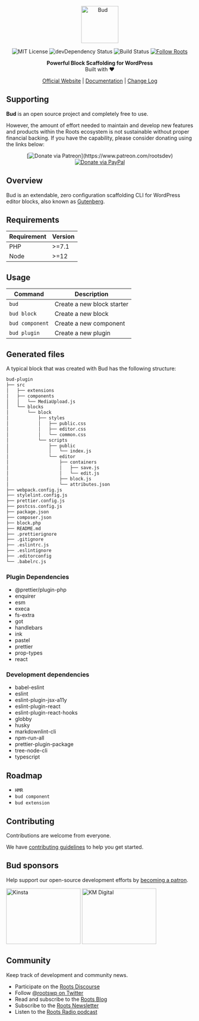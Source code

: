 <p align="center">
  <img alt="Bud" src="https://cdn.roots.io/app/uploads/logo-bud.svg" height="100">
</p>

<p align="center">
  <img alt="MIT License" src="https://img.shields.io/github/license/roots/bud?color=%23525ddc&style=flat-square">

  <img alt="devDependency Status" src="https://img.shields.io/david/dev/roots/bud.svg?style=flat-square">

  <img alt="Build Status" src="https://img.shields.io/circleci/project/github/roots/bud/master.svg?style=flat-square">

  <a href="https://twitter.com/rootswp">
    <img alt="Follow Roots" src="https://img.shields.io/twitter/follow/rootswp.svg?style=flat-square&color=1da1f2" />
  </a>
</p>

<p align="center">
  <strong>Powerful Block Scaffolding for WordPress</strong>
  <br />
  Built with ❤️
</p>

<p align="center">
  <a href="https://roots.io">Official Website</a> | <a href="https://roots.io/docs/bud/master/usage">Documentation</a> | <a href="https://roots.io/docs/bud/master/changes">Change Log</a>
</p>

## Supporting

**Bud** is an open source project and completely free to use.

However, the amount of effort needed to maintain and develop new features and products within the Roots ecosystem is not sustainable without proper financial backing. If you have the capability, please consider donating using the links below:

<div align="center">

[![Donate via Patreon](https://img.shields.io/badge/donate-patreon-orange.svg?style=flat-square&logo=patreon")](https://www.patreon.com/rootsdev)
[![Donate via PayPal](https://img.shields.io/badge/donate-paypal-blue.svg?style=flat-square&logo=paypal)](https://www.paypal.me/rootsdev)

</div>

## Overview

Bud is an extendable, zero configuration scaffolding CLI for WordPress editor blocks, also known as [Gutenberg](https://wordpress.org/gutenberg/).

## Requirements

| Requirement | Version |
| ----------- | ------- |
| PHP         | >=7.1   |
| Node        | >=12    |

## Usage

| Command         | Description                |
| --------------- | -------------------------- |
| `bud`           | Create a new block starter |
| `bud block`     | Create a new block         |
| `bud component` | Create a new component     |
| `bud plugin`    | Create a new plugin        |

## Generated files

A typical block that was created with Bud has the following structure:

```sh
bud-plugin
├── src
│   ├── extensions
│   ├── components
│   │   └── MediaUpload.js
│   └── blocks
│       └── block
│           ├── styles
│           │   ├── public.css
│           │   ├── editor.css
│           │   └── common.css
│           └── scripts
│               ├── public
│               │   └── index.js
│               └── editor
│                   ├── containers
│                   │   ├── save.js
│                   │   └── edit.js
│                   ├── block.js
│                   └── attributes.json
├── webpack.config.js
├── stylelint.config.js
├── prettier.config.js
├── postcss.config.js
├── package.json
├── composer.json
├── block.php
├── README.md
├── .prettierignore
├── .gitignore
├── .eslintrc.js
├── .eslintignore
├── .editorconfig
└── .babelrc.js
```

### Plugin Dependencies

- @prettier/plugin-php
- enquirer
- esm
- execa
- fs-extra
- got
- handlebars
- ink
- pastel
- prettier
- prop-types
- react

### Development dependencies

- babel-eslint
- eslint
- eslint-plugin-jsx-a11y
- eslint-plugin-react
- eslint-plugin-react-hooks
- globby
- husky
- markdownlint-cli
- npm-run-all
- prettier-plugin-package
- tree-node-cli
- typescript

## Roadmap

- `HMR`
- `bud component`
- `bud extension`

## Contributing

Contributions are welcome from everyone.

We have [contributing guidelines](https://github.com/roots/guidelines/blob/master/CONTRIBUTING.md) to help you get started.

## Bud sponsors

Help support our open-source development efforts by [becoming a patron](https://www.patreon.com/rootsdev).

<a href="https://kinsta.com/?kaid=OFDHAJIXUDIV"><img src="https://cdn.roots.io/app/uploads/kinsta.svg" alt="Kinsta" width="200" height="150"></a> <a href="https://k-m.com/"><img src="https://cdn.roots.io/app/uploads/km-digital.svg" alt="KM Digital" width="200" height="150"></a>

## Community

Keep track of development and community news.

- Participate on the [Roots Discourse](https://discourse.roots.io/)
- Follow [@rootswp on Twitter](https://twitter.com/rootswp)
- Read and subscribe to the [Roots Blog](https://roots.io/blog/)
- Subscribe to the [Roots Newsletter](https://roots.io/subscribe/)
- Listen to the [Roots Radio podcast](https://roots.io/podcast/)
